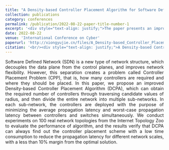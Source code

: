 ```yaml
---
title: "A Density-based Controller Placement Algorithm for Software Defined Networks"
collection: publications
category: conferences
permalink: /publication/2022-08-22-paper-title-number-1
excerpt: '<div style="text-align: justify;">The paper presents an improved DCPA for CPP. It calculates controller numbers, uses multiple indicators and K - means, and experiments show it gets low - cost solutions close to the optimal.</div>'
date: 2022-08-22
venue: 'International Conference on Cyber'
paperurl: 'http://xiongyujie.cn/files/A_Density-based_Controller_Placement_Algorithm.pdf'
citation: '<br/><div style="text-align: justify;">A Density-based Controller Placement Algorithm for Software Defined Networks, J. Chen, Y.-J. Xiong* and D. He, in Proceedings of the International Conference on Cyber, Physical and Social Computing, (2022) pp. 287-291</div>'
---
```


<div style="text-align: justify;">Software Defined Network (SDN) is a new type of network structure, which decouples the data plane from the control planes, and improves network flexibility. However, this separation creates a problem called Controller Placement Problem (CPP), that is, how many controllers are required and where they should be placed. In this paper, we propose an improved Density-based Controller Placement Algorithm (DCPA), which can obtain the required number of controllers through traversing candidate values of radius, and then divide the entire network into multiple sub-networks. In each sub-network, the controllers are deployed with the purpose of minimizing the average propagation latency and worst-case propagation latency between controllers and switches simultaneously. We conduct experiments on 100 real network topologies from the Internet Topology Zoo to evaluate the performance of algorithm, and the results verify that DCPA can always find out the controller placement scheme with a low time consumption to reduce the propagation latency for different network scales, with a less than 10% margin from the optimal solution.</div>

<br/>
